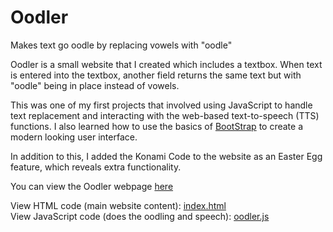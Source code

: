 # Oodler
Makes text go oodle by replacing vowels with "oodle"

Oodler is a small website that I created which includes a textbox. When text is entered into the textbox, another field returns the same text but with "oodle" being in place instead of vowels.

This was one of my first projects that involved using JavaScript to handle text replacement and interacting with the web-based text-to-speech (TTS) functions. I also learned how to use the basics of [BootStrap](https://getbootstrap.com/) to create a modern looking user interface.

In addition to this, I added the Konami Code to the website as an Easter Egg feature, which reveals extra functionality.

You can view the Oodler webpage [here](https://jorelali.github.io/Oodler/)

View HTML code (main website content): [index.html](https://github.com/JorelAli/Oodler/blob/master/index.html)  
View JavaScript code (does the oodling and speech): [oodler.js](https://github.com/JorelAli/Oodler/blob/master/javascripts/oodler.js)
